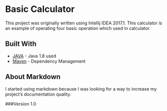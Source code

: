 # Basic Calculator

This project was originally written using Intellij IDEA 2017.1. This calculator is an example of operating four basic operation which used in calculator.

## Built With

* [JAVA](http://www.oracle.com/technetwork/java/javase/downloads/jdk8-downloads-2133151.html) - Java 1.8 used
* [Maven](https://maven.apache.org/) - Dependency Management

## About Markdown

I started using markdown because I was looking for a way to increase my project’s documentation quality.

###Version 1.0